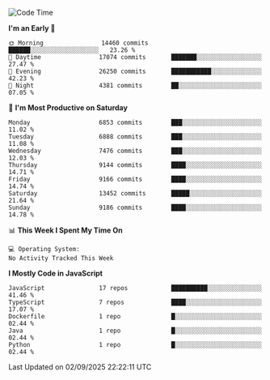 <!--START_SECTION:waka-->
![Code Time](http://img.shields.io/badge/Code%20Time-3%2C498%20hrs%2059%20mins-blue)

**I'm an Early 🐤** 

```text
🌞 Morning                14460 commits       ██████░░░░░░░░░░░░░░░░░░░   23.26 % 
🌆 Daytime                17074 commits       ███████░░░░░░░░░░░░░░░░░░   27.47 % 
🌃 Evening                26250 commits       ███████████░░░░░░░░░░░░░░   42.23 % 
🌙 Night                  4381 commits        ██░░░░░░░░░░░░░░░░░░░░░░░   07.05 % 
```
📅 **I'm Most Productive on Saturday** 

```text
Monday                   6853 commits        ███░░░░░░░░░░░░░░░░░░░░░░   11.02 % 
Tuesday                  6888 commits        ███░░░░░░░░░░░░░░░░░░░░░░   11.08 % 
Wednesday                7476 commits        ███░░░░░░░░░░░░░░░░░░░░░░   12.03 % 
Thursday                 9144 commits        ████░░░░░░░░░░░░░░░░░░░░░   14.71 % 
Friday                   9166 commits        ████░░░░░░░░░░░░░░░░░░░░░   14.74 % 
Saturday                 13452 commits       █████░░░░░░░░░░░░░░░░░░░░   21.64 % 
Sunday                   9186 commits        ████░░░░░░░░░░░░░░░░░░░░░   14.78 % 
```


📊 **This Week I Spent My Time On** 

```text
💻 Operating System: 
No Activity Tracked This Week
```

**I Mostly Code in JavaScript** 

```text
JavaScript               17 repos            ██████████░░░░░░░░░░░░░░░   41.46 % 
TypeScript               7 repos             ████░░░░░░░░░░░░░░░░░░░░░   17.07 % 
Dockerfile               1 repo              █░░░░░░░░░░░░░░░░░░░░░░░░   02.44 % 
Java                     1 repo              █░░░░░░░░░░░░░░░░░░░░░░░░   02.44 % 
Python                   1 repo              █░░░░░░░░░░░░░░░░░░░░░░░░   02.44 % 
```




 Last Updated on 02/09/2025 22:22:11 UTC
<!--END_SECTION:waka-->

<!--
**likaiqiang/likaiqiang** is a ✨ _special_ ✨ repository because its `README.md` (this file) appears on your GitHub profile.

Here are some ideas to get you started:

- 🔭 I’m currently working on ...
- 🌱 I’m currently learning ...
- 👯 I’m looking to collaborate on ...
- 🤔 I’m looking for help with ...
- 💬 Ask me about ...
- 📫 How to reach me: ...
- 😄 Pronouns: ...
- ⚡ Fun fact: ...
-->
